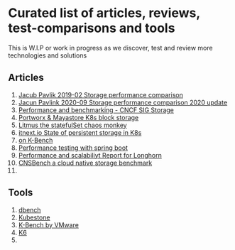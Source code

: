 # Curated list of articles, reviews, test-comparisons and tools 
This is W.I.P or work in progress as we discover, test and review more technologies and solutions


## Articles
1. [Jacub Pavlik 2019-02 Storage performance comparison](https://medium.com/volterra-io/kubernetes-storage-performance-comparison-9e993cb27271)
2. [Jacun Pavlink 2020-09 Storage performance comparison 2020 update](https://medium.com/volterra-io/kubernetes-storage-performance-comparison-v2-2020-updated-1c0b69f0dcf4)
3. [Performance and benchmarking - CNCF SIG Storage](https://docs.google.com/document/d/1r9gPg9wLwm2GAmEoSn_HOqMwWZjwCuT6TysclvPWVQU/edit#heading=h.9pnpbccsswm1)
4. [Portworx & Mayastore K8s block storage](https://blocksandfiles.com/2020/11/30/portworx-and-mayastor-container-block-storage-flies-highest/)
5. [Litmus the statefulSet chaos monkey](https://blog.openebs.io/litmus-release-a-chaos-monkey-on-your-kubernetes-stateful-workloads-6345e01b637d)
6. [itnext.io State of persistent storage in K8s](https://itnext.io/state-of-persistent-storage-in-k8s-a-benchmark-77a96bb1ac29)
7. [on K-Bench](https://thenewstack.io/k-bench-a-benchmark-to-measure-kubernetes-control-and-data-plane-performance/)
8. [Performance testing with spring boot](https://dzone.com/articles/performance-testing-in-kubernetes)
9. [Performance and scalabiliyt Report for Longhorn](https://longhorn.io/blog/performance-scalability-report-aug-2020/)
10. [CNSBench a cloud native storage benchmark](https://www.fsl.cs.sunysb.edu/docs/k8s/alex-rpe-k8s.pdf)
11. 

## Tools
1. [dbench](https://github.com/leeliu/dbench)
2. [Kubestone](https://kubestone.io/en/latest/)
3. [K-Bench by VMware](https://github.com/vmware-tanzu/k-bench)
4. [K6](https://k6.io/)
5. 
